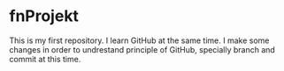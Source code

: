 # fnProjekt
This is my first repository. I learn GitHub at the same time.
I make some changes in order to undrestand principle of GitHub, specially branch and commit at this time.
